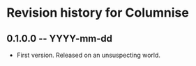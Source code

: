 # Revision history for Columnise

## 0.1.0.0 -- YYYY-mm-dd

* First version. Released on an unsuspecting world.
